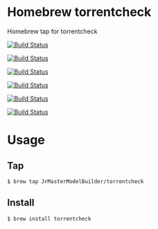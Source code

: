 # Homebrew torrentcheck

Homebrew tap for torrentcheck

[![Build Status](https://github.com/JrMasterModelBuilder/homebrew-torrentcheck/workflows/macOS%2013/badge.svg?branch=main)](https://github.com/JrMasterModelBuilder/homebrew-torrentcheck/actions?query=workflow%3AmacOS%2013+branch%3Amain)

[![Build Status](https://github.com/JrMasterModelBuilder/homebrew-torrentcheck/workflows/macOS%2012/badge.svg?branch=main)](https://github.com/JrMasterModelBuilder/homebrew-torrentcheck/actions?query=workflow%3AmacOS%2012+branch%3Amain)

[![Build Status](https://github.com/JrMasterModelBuilder/homebrew-torrentcheck/workflows/macOS%2011/badge.svg?branch=main)](https://github.com/JrMasterModelBuilder/homebrew-torrentcheck/actions?query=workflow%3AmacOS%2011+branch%3Amain)

[![Build Status](https://github.com/JrMasterModelBuilder/homebrew-torrentcheck/workflows/Ubuntu%2022.04/badge.svg?branch=main)](https://github.com/JrMasterModelBuilder/homebrew-torrentcheck/actions?query=workflow%3AUbuntu%2022.04+branch%3Amain)

[![Build Status](https://github.com/JrMasterModelBuilder/homebrew-torrentcheck/workflows/Ubuntu%2020.04/badge.svg?branch=main)](https://github.com/JrMasterModelBuilder/homebrew-torrentcheck/actions?query=workflow%3AUbuntu%2020.04+branch%3Amain)

[![Build Status](https://github.com/JrMasterModelBuilder/homebrew-torrentcheck/workflows/Ubuntu%2018.04/badge.svg?branch=main)](https://github.com/JrMasterModelBuilder/homebrew-torrentcheck/actions?query=workflow%3AUbuntu%2018.04+branch%3Amain)


# Usage

## Tap

```
$ brew tap JrMasterModelBuilder/torrentcheck
```

## Install

```
$ brew install torrentcheck
```
